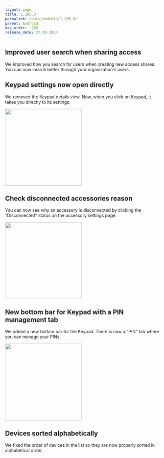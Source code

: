```yaml
---
layout: page
title: 1.205.0
permalink: /docs/android/1.205.0/
parent: Android
nav_order: -205
release_date: 27.09.2024
---
```


## Improved user search when sharing access
We improved how you search for users when creating new access shares. You can now search better through your organization's users.

## Keypad settings now open directly
We removed the Keypad details view. Now, when you click on Keypad, it takes you directly to its settings.

<img src="/tedee-release-notes/docs/android/assets/1.205.0_settings_page_for_keypad.png" width="250">

## Check disconnected accessories reason
You can now see why an accessory is disconnected by clicking the "Disconnected" status on the accessory settings page.

<img src="/tedee-release-notes/docs/android/assets/1.205.0_disconnected_reason_dialog.png" width="250">

## New bottom bar for Keypad with a PIN management tab
We added a new bottom bar for the Keypad. There is now a "PIN" tab where you can manage your PINs.

<img src="/tedee-release-notes/docs/android/assets/1.205.0_pin_tab_in_keypad_settings.png" width="250">

## Devices sorted alphabetically
We fixed the order of devices in the list so they are now properly sorted in alphabetical order.
